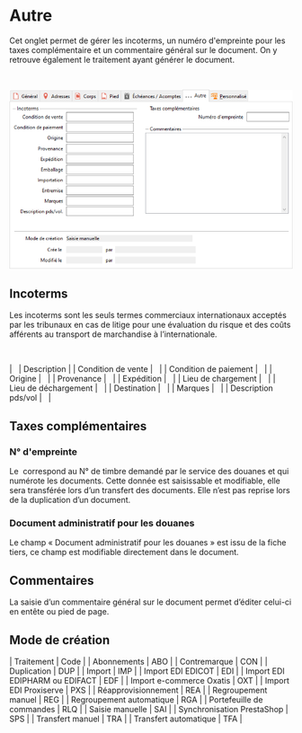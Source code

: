 # Autre

Cet onglet permet de gérer les incoterms, un numéro d'empreinte pour les taxes complémentaire et un commentaire général sur le document. On y retrouve également le traitement ayant générer le document.


 


![](OngletAutre.png)


## Incoterms


Les incoterms sont les seuls termes commerciaux internationaux acceptés par les tribunaux en cas de litige pour une évaluation du risque et des coûts afférents au transport de marchandise à l’internationale.


 







|   | Description |
| Condition de vente |   |
| Condition de paiement |   |
| Origine |   |
| Provenance |   |
| Expédition |   |
| Lieu de chargement |   |
| Lieu de déchargement |   |
| Destination |   |
| Marques |   |
| Description pds/vol |   |


## Taxes complémentaires


### N° d'empreinte


Le  correspond au N° de timbre demandé par le service des douanes et qui numérote les documents. Cette donnée est saisissable et modifiable, elle sera transférée lors d’un transfert des documents. Elle n’est pas reprise lors de la duplication d’un document.


### Document administratif pour les douanes


Le champ « Document administratif pour les douanes » est issu de la fiche tiers, ce champ est modifiable directement dans le document.


## Commentaires


La saisie d’un commentaire général sur le document permet d’éditer celui-ci en entête ou pied de page.


## Mode de création







| Traitement | Code |
| Abonnements | ABO |
| Contremarque | CON |
| Duplication | DUP |
| Import | IMP |
| Import EDI EDICOT | EDI |
| Import EDI EDIPHARM ou EDIFACT | EDF |
| Import e-commerce Oxatis | OXT |
| Import EDI Proxiserve | PXS |
| Réapprovisionnement | REA |
| Regroupement manuel | REG |
| Regroupement automatique | RGA |
| Portefeuille de commandes | RLQ |
| Saisie manuelle | SAI |
| Synchronisation PrestaShop | SPS |
| Transfert manuel | TRA |
| Transfert automatique | TFA |


 


